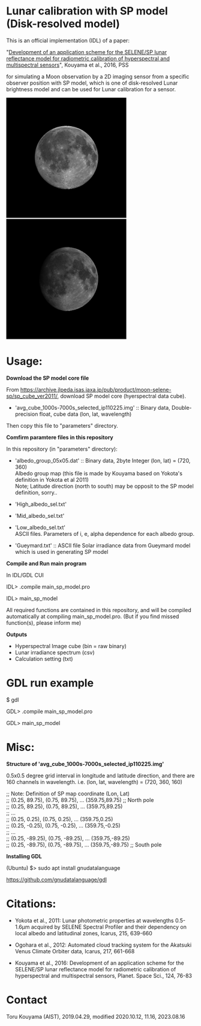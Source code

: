 # Lunar calibration with SP model (Disk-resolved model)

This is an official implementation (IDL) of a paper:

"[Development of an application scheme for the SELENE/SP lunar reflectance model for radiometric calibration of hyperspectral and multispectral sensors](https://www.sciencedirect.com/science/article/pii/S0032063315301008)", Kouyama et al., 2016, PSS

for simulating a Moon observation by a 2D imaging sensor from a specific observer position with SP model, which is one of disk-resolved Lunar brightness model and can be used for Lunar calibration for a sensor.

<img src="outputs/simulation_image_hyper_ql_example1.jpg" width="320px"> <img src="outputs/simulation_image_hyper_ql_example2.jpg" width="320px">


# Usage:

**Download the SP model core file**

From https://archive.jlpeda.isas.jaxa.jp/pub/product/moon-selene-sp/sp_cube_ver2011/, download SP model core (hyerspectral data cube).

- 'avg_cube_1000s-7000s_selected_ip110225.img' :: Binary data, Double-precision float, cube data (lon, lat, wavelength)

Then copy this file to "parameters" directory.

**Comfirm paramtere files in this repository**

In this repository (in "parameters" directory):

- 'albedo_group_05x05.dat' :: Binary data, 2byte Integer (lon, lat) = (720, 360)  
Albedo group map (this file is made by Kouyama based on Yokota's definition in Yokota et al 2011)  
Note; Latitude direction (north to south) may be opposit to the SP model definition, sorry..  

- 'High_albedo_sel.txt'  
- 'Mid_albedo_sel.txt'  
- 'Low_albedo_sel.txt'  
ASCII files. Parameters of i, e, alpha dependence for each albedo group.  

- 'Gueymard.txt' :: ASCII file
Solar irradiance data from Gueymard model which is used in generating SP model

**Compile and Run main program**

In IDL/GDL CUI

IDL> .compile main_sp_model.pro

IDL> main_sp_model

All required functions are contained in this repository, and will be compiled automatically at compiling main_sp_model.pro.
(But if you find missed function(s), please inform me)

**Outputs**

- Hyperspectral Image cube (bin = raw binary)
- Lunar irradiance spectrum (csv)
- Calculation setting (txt)

# GDL run example

$ gdl

GDL> .compile main_sp_model.pro

GDL> main_sp_model

# Misc:

**Structure of 'avg_cube_1000s-7000s_selected_ip110225.img'**

0.5x0.5 degree grid interval in longitude and latitude direction, and there are 160 channels in wavelength.
i.e. (lon, lat, wavelength) = (720, 360, 160)

  ;; Note: Definition of SP map coordinate  (Lon, Lat)  
  ;; (0.25, 89.75), (0.75, 89.75), ... (359.75,89.75) ;; North pole  
  ;; (0.25, 89.25), (0.75, 89.25), ... (359.75,89.25)  
  ;; ...  
  ;; (0.25, 0.25), (0.75, 0.25), ... (359.75,0.25)  
  ;; (0.25, -0.25), (0.75, -0.25), ... (359.75,-0.25)  
  ;; ...  
  ;; (0.25, -89.25), (0.75, -89.25), ... (359.75,-89.25)  
  ;; (0.25, -89.75), (0.75, -89.75), ... (359.75,-89.75) ;; South pole  


**Installing GDL**

(Ubuntu) $> sudo apt install gnudatalanguage

https://github.com/gnudatalanguage/gdl

# Citations:
- Yokota et al., 2011: Lunar photometric properties at wavelengths 0.5-1.6μm acquired by SELENE Spectral Profiler and their dependency on local albedo and latitudinal zones, Icarus, 215, 639-660

- Ogohara et al., 2012: Automated cloud tracking system for the Akatsuki Venus Climate Orbiter data, Icarus, 217, 661-668

- Kouyama et al., 2016: Development of an application scheme for the SELENE/SP lunar reflectance model for radiometric calibration of hyperspectral and multispectral sensors, Planet. Space Sci., 124, 76-83

# Contact
Toru Kouyama (AIST), 2019.04.29, modified 2020.10.12, 11.16, 2023.08.16
